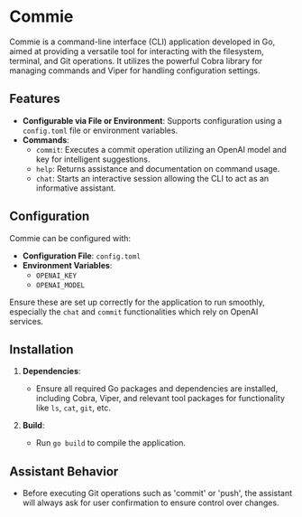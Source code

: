 # Commie

Commie is a command-line interface (CLI) application developed in Go, aimed at providing a versatile tool for interacting with the filesystem, terminal, and Git operations. It utilizes the powerful Cobra library for managing commands and Viper for handling configuration settings.

## Features

- **Configurable via File or Environment**: Supports configuration using a `config.toml` file or environment variables.
- **Commands**:
  - `commit`: Executes a commit operation utilizing an OpenAI model and key for intelligent suggestions.
  - `help`: Returns assistance and documentation on command usage.
  - `chat`: Starts an interactive session allowing the CLI to act as an informative assistant.

## Configuration

Commie can be configured with:

- **Configuration File**: `config.toml`
- **Environment Variables**:
  - `OPENAI_KEY`
  - `OPENAI_MODEL`

Ensure these are set up correctly for the application to run smoothly, especially the `chat` and `commit` functionalities which rely on OpenAI services.

## Installation

1. **Dependencies**:
   - Ensure all required Go packages and dependencies are installed, including Cobra, Viper, and relevant tool packages for functionality like `ls`, `cat`, `git`, etc.

2. **Build**:
   - Run `go build` to compile the application.

## Assistant Behavior

- Before executing Git operations such as 'commit' or 'push', the assistant will always ask for user confirmation to ensure control over changes.